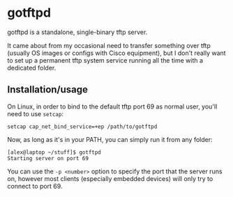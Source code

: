 # gotftpd

gotftpd is a standalone, single-binary tftp server.

It came about from my occasional need to transfer something over tftp (usually OS images or configs with Cisco equipment), but I don't really want to set up a permanent tftp system service running all the time with a dedicated folder.

## Installation/usage

On Linux, in order to bind to the default tftp port 69 as normal user, you'll need to use `setcap`:
```
setcap cap_net_bind_service=+ep /path/to/gotftpd
```

Now, as long as it's in your PATH, you can simply run it from any folder:
```
[alex@laptop ~/stuff]$ gotftpd
Starting server on port 69
```

You can use the `-p <number>` option to specify the port that the server runs on, however most clients (especially embedded devices) will only try to connect to port 69.
